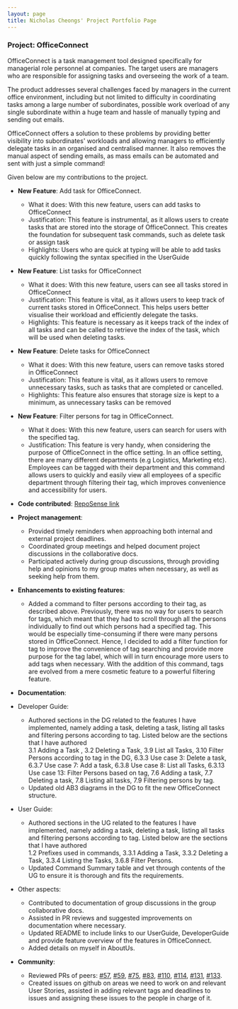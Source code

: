 ```yaml
---
layout: page
title: Nicholas Cheongs' Project Portfolio Page
---
```


### Project: OfficeConnect

OfficeConnect is a task management tool designed specifically for managerial role personnel at companies. The target
users are managers who are responsible for assigning tasks and overseeing the work of a team.

The product addresses several challenges faced by managers in the current office environment, including but not limited
to difficulty in coordinating tasks among a large number of subordinates, possible work overload of any single
subordinate within a huge team and hassle of manually typing and sending out emails.

OfficeConnect offers a solution to these problems by providing better visibility into subordinates' workloads and
allowing managers to efficiently delegate tasks in an organised and centralised manner. It also removes the manual
aspect of sending emails, as mass emails can be automated and sent with just a simple command!

Given below are my contributions to the project.

- **New Feature**: Add task for OfficeConnect.
  * What it does: With this new feature, users can add tasks to OfficeConnect
  * Justification: This feature is instrumental, as it allows users to create tasks that are stored into the storage of OfficeConnect. This creates the foundation for subsequent task commands, such as delete task or assign task
  * Highlights: Users who are quick at typing will be able to add tasks quickly following the syntax specified in the UserGuide
- **New Feature**: List tasks for OfficeConnect
  * What it does: With this new feature, users can see all tasks stored in OfficeConnect
  * Justification: This feature is vital, as it allows users to keep track of current tasks stored in OfficeConnect. This helps users better visualise their workload and efficiently delegate the tasks.
  * Highlights: This feature is necessary as it keeps track of the index of all tasks and can be called to retrieve the index of the task, which will be used when deleting tasks.
- **New Feature**: Delete tasks for OfficeConnect
  * What it does: With this new feature, users can remove tasks stored in OfficeConnect
  * Justification: This feature is vital, as it allows users to remove unnecessary tasks, such as tasks that are completed or cancelled.
  * Highlights: This feature also ensures that storage size is kept to a minimum, as unnecessary tasks can be removed
- **New Feature**: Filter persons for tag in OfficeConnect.
  * What it does: With this new feature, users can search for users with the specified tag.
  * Justification: This feature is very handy, when considering the purpose of OfficeConnect in the office setting. In an office setting, there are many different departments (e.g Logistics, Marketing etc). Employees can be tagged with their department and this command allows users to quickly and easily view all employees of a specific department through filtering their tag, which improves convenience and accessibility for users. 

- **Code contributed**: [RepoSense link](https://nus-cs2103-ay2223s2.github.io/tp-dashboard/?search=nicklelodeon&sort=groupTitle&sortWithin=title&timeframe=commit&mergegroup=&groupSelect=groupByRepos&breakdown=true&checkedFileTypes=docs~functional-code~test-code~other&since=2023-02-17)

- **Project management**: 
  * Provided timely reminders when approaching both internal and external project deadlines. 
  * Coordinated group meetings and helped document project discussions in the collaborative docs. 
  * Participated actively during group discussions, through providing help and opinions to my group mates when necessary, as well as seeking help from them.

- **Enhancements to existing features**:
  * Added a command to filter persons according to their tag, as described above. Previously, there was no way for users to search for tags, which meant that they had to scroll through all the persons individually to find out which persons had a specified tag. 
    This would be especially time-consuming if there were many persons stored in OfficeConnect. Hence, I decided to add a filter function for tag to improve the convenience of tag searching and provide more purpose for the tag label, which will in turn encourage more users
    to add tags when necessary. With the addition of this command, tags are evolved from a mere cosmetic feature to a powerful filtering feature. 

- **Documentation**:
- Developer Guide:
  * Authored sections in the DG related to the features I have implemented, namely adding a task, deleting a task, listing all tasks and filtering persons according to tag. Listed below are the sections that I have authored <br>
    3.1 Adding a Task , 3.2 Deleting a Task, 3.9 List all Tasks, 3.10 Filter Persons according to tag in the DG, 6.3.3 Use case 3: Delete a task, 6.3.7 Use case 7: Add a task, 6.3.8 Use case 8: List all Tasks, 6.3.13 Use case 13: Filter Persons based on tag, 7.6 Adding a task, 7.7 Deleting a task, 7.8 Listing all tasks, 7.9 Filtering persons by tag. 
  * Updated old AB3 diagrams in the DG to fit the new OfficeConnect structure.

- User Guide:
  * Authored sections in the UG related to the features I have implemented, namely adding a task, deleting a task, listing all tasks and filtering persons according to tag. Listed below are the sections that I have authored <br>
    1.2 Prefixes used in commands, 3.3.1 Adding a Task, 3.3.2 Deleting a Task, 3.3.4 Listing the Tasks, 3.6.8 Filter Persons.
  * Updated Command Summary table and vet through contents of the UG to ensure it is thorough and fits the requirements. 

- Other aspects: 
  * Contributed to documentation of group discussions in the group collaborative docs. 
  * Assisted in PR reviews and suggested improvements on documentation where necessary. 
  * Updated README to include links to our UserGuide, DeveloperGuide and provide feature overview of the features in OfficeConnect. 
  * Added details on myself in AboutUs. 

- **Community**:
  * Reviewed PRs of peers: [\#57](https://github.com/AY2223S2-CS2103-F10-1/tp/pull/57), [\#59](https://github.com/AY2223S2-CS2103-F10-1/tp/pull/59), [\#75](https://github.com/AY2223S2-CS2103-F10-1/tp/pull/75), [\#83](https://github.com/AY2223S2-CS2103-F10-1/tp/pull/83), [\#110](https://github.com/AY2223S2-CS2103-F10-1/tp/pull/110), [\#114](https://github.com/AY2223S2-CS2103-F10-1/tp/pull/114), [\#131](https://github.com/AY2223S2-CS2103-F10-1/tp/pull/131), [\#133](https://github.com/AY2223S2-CS2103-F10-1/tp/pull/133).
  * Created issues on github on areas we need to work on and relevant User Stories, assisted in adding relevant tags and deadlines to issues and assigning these issues to the people in charge of it. 

